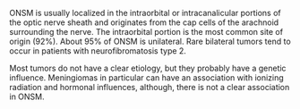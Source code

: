 ONSM is usually localized in the intraorbital or intracanalicular portions of the optic nerve sheath and originates from the cap cells of the arachnoid surrounding the nerve. The intraorbital portion is the most common site of origin (92%). About 95% of ONSM is unilateral. Rare bilateral tumors tend to occur in patients with neurofibromatosis type 2.

Most tumors do not have a clear etiology, but they probably have a genetic influence. Meningiomas in particular can have an association with ionizing radiation and hormonal influences, although, there is not a clear association in ONSM.